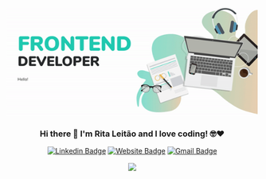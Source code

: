 ![About Me](https://github.com/ritaaleitao4/ritaaleitao4/blob/master/intro.gif)

<div align="center">
  
### Hi there 👋 I'm Rita Leitão and I love coding! :nerd_face::heart:

[![Linkedin Badge](https://img.shields.io/badge/-ritaleitão-blue?style=flat&logo=Linkedin&logoColor=white&link=https://www.linkedin.com/in/ritaleitão/)](https://www.linkedin.com/in/ritaleitão/)
[![Website Badge](https://img.shields.io/badge/-ritaleitao.pt-47CCCC?style=flat&logo=Google-Chrome&logoColor=white&link=https://www.ritaleitao.pt)](https://www.ritaleitao.pt)
[![Gmail Badge](https://img.shields.io/badge/-ritaleitao4-c14438?style=flat&logo=Gmail&logoColor=white&link=mailto:ritaleitao4@gmail.com)](mailto:ritaleitao4@gmail.com)

<img align='center' src="https://github-readme-stats.vercel.app/api/top-langs?username=ritaaleitao4&show_icons=true&layout=compact&langs_count=8">

</div>
